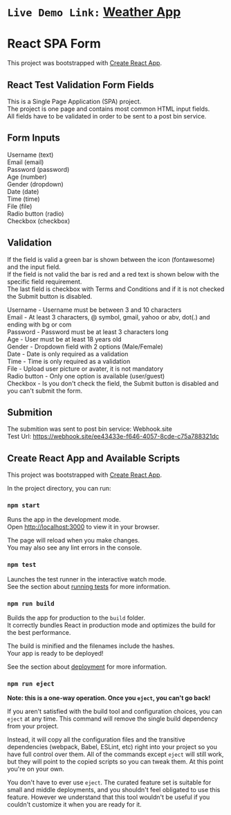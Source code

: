 # `Live Demo Link:` [Weather App](https://KikoXtreme.github.io/React-SPA/)

# React SPA Form

This project was bootstrapped with [Create React App](https://github.com/facebook/create-react-app).

## React Test Validation Form Fields

This is a Single Page Application (SPA) project. \
The project is one page and contains most common HTML input fields. \
All fields have to be validated in order to be sent to a post bin service.

## Form Inputs

Username (text) \
Email (email) \
Password (password) \
Age (number) \
Gender (dropdown) \
Date (date) \
Time (time) \
File (file) \
Radio button (radio) \
Checkbox (checkbox)

## Validation

If the field is valid a green bar is shown between the icon (fontawesome) and the input field. \
If the field is not valid the bar is red and a red text is shown below with the specific field requirement. \
The last field is checkbox with Terms and Conditions and if it is not checked the Submit button is disabled.

Username - Username must be between 3 and 10 characters \
Email - At least 3 characters, @ symbol, gmail, yahoo or abv, dot(.) and ending with bg or com \
Password - Password must be at least 3 characters long \
Age - User must be at least 18 years old\
Gender - Dropdown field with 2 options (Male/Female) \
Date - Date is only required as a validation \
Time - Time is only required as a validation \
File - Upload user picture or avater, it is not mandatory\
Radio button - Only one option is available (user/guest) \
Checkbox - Is you don't check the field, the Submit button is disabled and you can't submit the form. 

## Submition

The submition was sent to post bin service: Webhook.site \
Test Url: https://webhook.site/ee43433e-f646-4057-8cde-c75a788321dc

## Create React App and Available Scripts

This project was bootstrapped with [Create React App](https://github.com/facebook/create-react-app).

In the project directory, you can run:

### `npm start`

Runs the app in the development mode.\
Open [http://localhost:3000](http://localhost:3000) to view it in your browser.

The page will reload when you make changes.\
You may also see any lint errors in the console.

### `npm test`

Launches the test runner in the interactive watch mode.\
See the section about [running tests](https://facebook.github.io/create-react-app/docs/running-tests) for more information.

### `npm run build`

Builds the app for production to the `build` folder.\
It correctly bundles React in production mode and optimizes the build for the best performance.

The build is minified and the filenames include the hashes.\
Your app is ready to be deployed!

See the section about [deployment](https://facebook.github.io/create-react-app/docs/deployment) for more information.

### `npm run eject`

**Note: this is a one-way operation. Once you `eject`, you can't go back!**

If you aren't satisfied with the build tool and configuration choices, you can `eject` at any time. This command will remove the single build dependency from your project.

Instead, it will copy all the configuration files and the transitive dependencies (webpack, Babel, ESLint, etc) right into your project so you have full control over them. All of the commands except `eject` will still work, but they will point to the copied scripts so you can tweak them. At this point you're on your own.

You don't have to ever use `eject`. The curated feature set is suitable for small and middle deployments, and you shouldn't feel obligated to use this feature. However we understand that this tool wouldn't be useful if you couldn't customize it when you are ready for it.